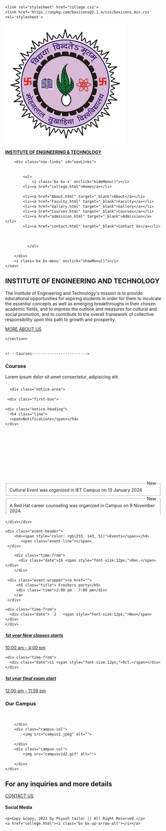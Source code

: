 <!DOCTYPE html>
<html lang="en">
<head>
    <meta charset="UTF-8">
    <meta name="viewport" content="width=device-width, initial-scale=1.0">
    <title>INSTITUTE OF ENGINEERING & TECH</title>
    <link rel="icon" type="image/png" href="collegelogof.png">

    <link rel="stylesheet" href="college.css">
    <link href='https://unpkg.com/boxicons@2.1.4/css/boxicons.min.css' rel='stylesheet'>
</head>
<body>
    <div class="sticky">
    <nav>
        <a href="college.html">
            <img src="collegelogof.png" alt="logo" class="logo">
          <p><b class="college-name">INSTITUTE OF ENGINEERING & TECHNOLOGY</b></p> 
 </a>            
    
 
        <div class="nav-links" id="navLinks">
           
        
            <ul>
                <i class='bx bx-x' onclick="hideMenu()"></i>
            <li><a href="college.html">Home</a></li>

            <li><a href="About.html" target="_blank">About</a></li>
            <li><a href="Faculty.html" target="_blank">Faculty</a></li>
            <li><a href="Gallery.html" target="_blank">Gallery</a></li>
            <li><a href="Courses.html" target="_blank">Courses</a></li>
            <li><a href="admission.html" target="_blank">Admission</a></li>
            <li><a href="contact.html" target="_blank">Contact Us</a></li>
            
            
            
              </ul>
             
        </div>
        <i class='bx bx-menu' onclick="showMenu()"></i>
    </nav>
</div>
    <section class="header">
        <div id="text-box">
       <h1>INSTITUTE OF ENGINEERING AND TECHNOLOGY</h1>
       <p>The Institute of Engineering and Technology's mission is to provide educational opportunities for aspiring
         students in order for them to inculcate the essential concepts as well as emerging breakthroughs in their 
         chosen academic fields, and to impress the outlook and measures for cultural and social promotion, and to 
         contribute to the overall framework of collective responsibility upon this path to growth and prosperity.</p>
         <a href="About.html" class="hero-btn">MORE ABOUT US</a>
        </div>
       

    </section>


    <!---Courses------------------------->
<section class="course">
    <h1>Courses</h1>
    <p>Lorem ipsum dolor sit amet consectetur, adipisicing elit.</p>
    <div class="row">
       <a href="Courses.html" target="_blank"> <div class="course-col" id="cse">
            <h3></h3>
            <p></p>
        </div></a>
        <a href="Courses.html" target="_blank"><div class="course-col" id="mech">
            <h3></h3>
            <p></p>
        </div></a>
        <a href="Courses.html" target="_blank"><div class="course-col" id="elec" >
            <h3></h3>
            <p></p>
        </div></a>
        <a href="Courses.html" target="_blank"><div class="course-col" id="civil">
            <h3></h3>
            <p></p>
        </div></a>
    </div>
</section>

<!----------Notification-------->

<!--student Notice board-->
<section id="notice-board for student">
    <div class="notice-container">
      <div class="row">
      
      <div class="notice-area">
      
     <div class="first-box">
  
    <div class="notice-heading">
      <h4 class="line">
      <span>Notifications</span></h4>
    </div>
    
  <div class="second-box">
    <br>
   <div class="third-box">
     
  
  <marquee direction="up" scrollamount="5px" onmouseover= "this.stop();" onmouseout="this.start();">
  
  <div><fieldset class="alert-box simple-alert" >
  <legend align= "right" class="flash">New</legend>
      <a style="text-decoration: none;" href="#">Cultural Event was organized in IET Campus on 13 January 2024</a>  
  </fieldset></div>
  
  <div><fieldset class="alert-box simple-alert" >
  <legend align= "right" class="flash">New</legend>
      <a style="text-decoration: none;" href="#">A Red Hat career counseling was organized in  Campus on 9 November 2024.</a>  
  </fieldset></div>
  <div class="alert-box simple-alert" >
      <a style="text-decoration: n one;" href="#"> Debate competition held on 3rd December 2023. Students have participated in activity with full enthusiasm.</a>  
  </div>
  <div class="alert-box simple-alert" >
      <a style="text-decoration: none;" href="#">Cultural Club has organized an activity Mukhota in IET Campus on 16 December 2023</a>  
  </div>
  <div class="alert-box simple-alert" >
      <a style="text-decoration: none;" href="#">students participated in Collage making Competition held on 25th December 2023</a>  
  </div>

  <div class="alert-box simple-alert" >
      <a style="text-decoration: none;" href="#">Computer Department has organised IT Quiz to enhance the knowledge of IT field among students</a>  
  </div>
  </marquee>
      
    </div></div>
  </div></div>
   
   <!-- upcoming event start -->
   
   <div class="upcoming-event-section">
   
    <div class="event-header">
        <h4><span style="color: rgb(255, 143, 51)">Events</span></h4>
           <span class="event-line"></span>
     </div>
       
       
   <div class="event-body"> 
     <div class="event-box"> 
 
        <div class="time-from">
          <div class="date">16 <span style="font-size:12px;">Dec.</span></div>
        </div>
  
     <div class="event-wrapper"><a href="">
         <h5 class="title"> Freshers party</h5>
         <div class="time">2:00 pm - 7:00 pm</div>
        </a>
     </div>
  </div>
  
 <div class="event-box"> 
 
    <div class="time-from">
      <div class="date">  2   <span style="font-size:12px;">Nov</span></div>
    </div>
 
 <div class="event-wrapper"><a href="">
     <h5 class="title">1st year New classes starts</h5>
     <div class="time">10:00 am - 4:00 pm</div>
    </a>
 </div>
 </div>
   
  <div class="event-box"> 
 
    <div class="time-from">
      <div class="date">11 <span style="font-size:12px;">Oct.</span></div>
    </div>
 
 <div class="event-wrapper"><a href="">
     <h5 class="title"> 1st year final exam start</h5>
     <div class="time">12:00 am - 11:59 pm</div>
    </a>
 </div>
 </div>
 
 
  </div>
  </div>
  
  </div></div>
  </section>

<!------------Campus------->
<section class="campus">
    <h1>Our Campus</h1>
    <div class="row">
        <div class="campus-col">
            <img src="campusvid1.gif" alt="">
            
        </div>
        <div class="campus-col">
            <img src="campus2.jpeg" alt="">
            
        </div>
        <div class="campus-col">
            <img src="campusvid2.gif" alt="">
            
        </div>
    </div>
</section>

 <!--to process to contact us page-->
 <section class="cta">
     <h2>For any inquiries and more details
     </h2>
     <a href="contact.html" class="hero-btn" target="_blank">CONTACT US</a>
 </section>





 <!--social mediar-->
 <section class="footer">
    <h4>Social Media</h4>
    <a href="https://facebook.com/" class="icons" target="_blank"><i class="bx bxl-facebook-circle" ></i></a>
    <a href="https://www.instagram.com/piyusshh_?igsh=MWNkaGVzazljeGo0Zg==" class="icons" target="_blank"><i class='bx bxl-instagram' ></i></a>
    <a href="https://youtube.com/@piyushtailor2?si=HPn73yrYT8tAKwlP" class="icons" target="_blank"><i class='bx bxl-youtube' ></i></a>
</section>
 <!--footer-->
 <footer >
   
    <p>Copy &copy; 2023 by Piyush tailor || All Right Reserved.</p>
    <a href="college.html"><i class="bx bx-up-arrow-alt"></i></a>
  </footer>

</body>
<script>

    var navLinks = document.getElementById("navLinks");
    function showMenu(){
        navLinks.style.right = "0";
    }
    function hideMenu(){
        navLinks.style.right = "-200px";
    }
</script>

</html>
